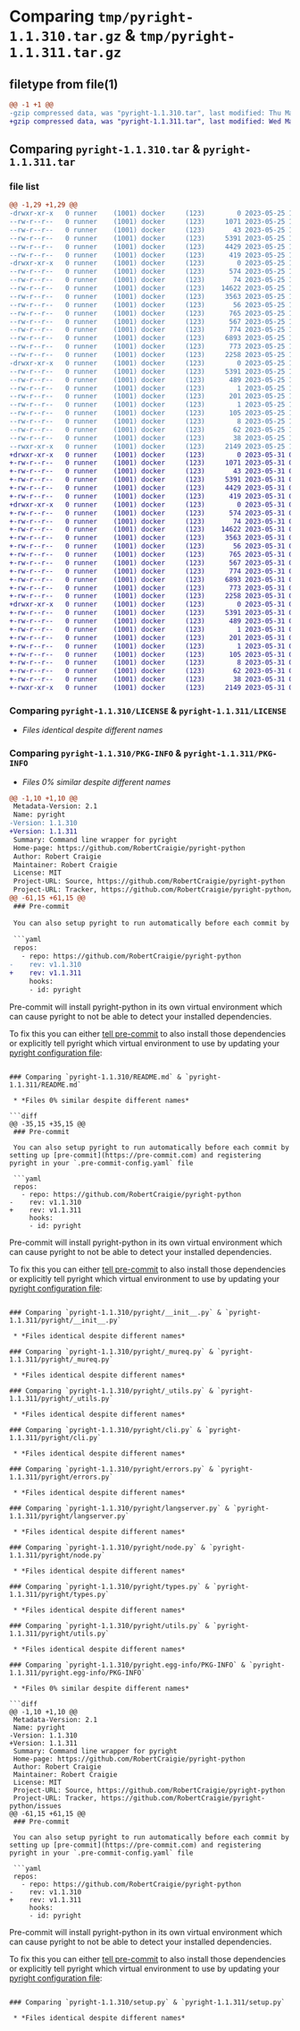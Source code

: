 # Comparing `tmp/pyright-1.1.310.tar.gz` & `tmp/pyright-1.1.311.tar.gz`

## filetype from file(1)

```diff
@@ -1 +1 @@
-gzip compressed data, was "pyright-1.1.310.tar", last modified: Thu May 25 11:05:32 2023, max compression
+gzip compressed data, was "pyright-1.1.311.tar", last modified: Wed May 31 08:23:19 2023, max compression
```

## Comparing `pyright-1.1.310.tar` & `pyright-1.1.311.tar`

### file list

```diff
@@ -1,29 +1,29 @@
-drwxr-xr-x   0 runner    (1001) docker     (123)        0 2023-05-25 11:05:32.137604 pyright-1.1.310/
--rw-r--r--   0 runner    (1001) docker     (123)     1071 2023-05-25 11:05:22.000000 pyright-1.1.310/LICENSE
--rw-r--r--   0 runner    (1001) docker     (123)       43 2023-05-25 11:05:22.000000 pyright-1.1.310/MANIFEST.in
--rw-r--r--   0 runner    (1001) docker     (123)     5391 2023-05-25 11:05:32.137604 pyright-1.1.310/PKG-INFO
--rw-r--r--   0 runner    (1001) docker     (123)     4429 2023-05-25 11:05:22.000000 pyright-1.1.310/README.md
--rw-r--r--   0 runner    (1001) docker     (123)      419 2023-05-25 11:05:22.000000 pyright-1.1.310/pyproject.toml
-drwxr-xr-x   0 runner    (1001) docker     (123)        0 2023-05-25 11:05:32.133604 pyright-1.1.310/pyright/
--rw-r--r--   0 runner    (1001) docker     (123)      574 2023-05-25 11:05:22.000000 pyright-1.1.310/pyright/__init__.py
--rw-r--r--   0 runner    (1001) docker     (123)       74 2023-05-25 11:05:22.000000 pyright-1.1.310/pyright/__main__.py
--rw-r--r--   0 runner    (1001) docker     (123)    14622 2023-05-25 11:05:22.000000 pyright-1.1.310/pyright/_mureq.py
--rw-r--r--   0 runner    (1001) docker     (123)     3563 2023-05-25 11:05:22.000000 pyright-1.1.310/pyright/_utils.py
--rw-r--r--   0 runner    (1001) docker     (123)       56 2023-05-25 11:05:22.000000 pyright-1.1.310/pyright/_version.py
--rw-r--r--   0 runner    (1001) docker     (123)      765 2023-05-25 11:05:22.000000 pyright-1.1.310/pyright/cli.py
--rw-r--r--   0 runner    (1001) docker     (123)      567 2023-05-25 11:05:22.000000 pyright-1.1.310/pyright/errors.py
--rw-r--r--   0 runner    (1001) docker     (123)      774 2023-05-25 11:05:22.000000 pyright-1.1.310/pyright/langserver.py
--rw-r--r--   0 runner    (1001) docker     (123)     6893 2023-05-25 11:05:22.000000 pyright-1.1.310/pyright/node.py
--rw-r--r--   0 runner    (1001) docker     (123)      773 2023-05-25 11:05:22.000000 pyright-1.1.310/pyright/types.py
--rw-r--r--   0 runner    (1001) docker     (123)     2258 2023-05-25 11:05:22.000000 pyright-1.1.310/pyright/utils.py
-drwxr-xr-x   0 runner    (1001) docker     (123)        0 2023-05-25 11:05:32.137604 pyright-1.1.310/pyright.egg-info/
--rw-r--r--   0 runner    (1001) docker     (123)     5391 2023-05-25 11:05:32.000000 pyright-1.1.310/pyright.egg-info/PKG-INFO
--rw-r--r--   0 runner    (1001) docker     (123)      489 2023-05-25 11:05:32.000000 pyright-1.1.310/pyright.egg-info/SOURCES.txt
--rw-r--r--   0 runner    (1001) docker     (123)        1 2023-05-25 11:05:32.000000 pyright-1.1.310/pyright.egg-info/dependency_links.txt
--rw-r--r--   0 runner    (1001) docker     (123)      201 2023-05-25 11:05:32.000000 pyright-1.1.310/pyright.egg-info/entry_points.txt
--rw-r--r--   0 runner    (1001) docker     (123)        1 2023-05-25 11:05:32.000000 pyright-1.1.310/pyright.egg-info/not-zip-safe
--rw-r--r--   0 runner    (1001) docker     (123)      105 2023-05-25 11:05:32.000000 pyright-1.1.310/pyright.egg-info/requires.txt
--rw-r--r--   0 runner    (1001) docker     (123)        8 2023-05-25 11:05:32.000000 pyright-1.1.310/pyright.egg-info/top_level.txt
--rw-r--r--   0 runner    (1001) docker     (123)       62 2023-05-25 11:05:22.000000 pyright-1.1.310/requirements.txt
--rw-r--r--   0 runner    (1001) docker     (123)       38 2023-05-25 11:05:32.137604 pyright-1.1.310/setup.cfg
--rwxr-xr-x   0 runner    (1001) docker     (123)     2149 2023-05-25 11:05:22.000000 pyright-1.1.310/setup.py
+drwxr-xr-x   0 runner    (1001) docker     (123)        0 2023-05-31 08:23:19.010905 pyright-1.1.311/
+-rw-r--r--   0 runner    (1001) docker     (123)     1071 2023-05-31 08:23:07.000000 pyright-1.1.311/LICENSE
+-rw-r--r--   0 runner    (1001) docker     (123)       43 2023-05-31 08:23:07.000000 pyright-1.1.311/MANIFEST.in
+-rw-r--r--   0 runner    (1001) docker     (123)     5391 2023-05-31 08:23:19.010905 pyright-1.1.311/PKG-INFO
+-rw-r--r--   0 runner    (1001) docker     (123)     4429 2023-05-31 08:23:07.000000 pyright-1.1.311/README.md
+-rw-r--r--   0 runner    (1001) docker     (123)      419 2023-05-31 08:23:07.000000 pyright-1.1.311/pyproject.toml
+drwxr-xr-x   0 runner    (1001) docker     (123)        0 2023-05-31 08:23:19.010905 pyright-1.1.311/pyright/
+-rw-r--r--   0 runner    (1001) docker     (123)      574 2023-05-31 08:23:07.000000 pyright-1.1.311/pyright/__init__.py
+-rw-r--r--   0 runner    (1001) docker     (123)       74 2023-05-31 08:23:07.000000 pyright-1.1.311/pyright/__main__.py
+-rw-r--r--   0 runner    (1001) docker     (123)    14622 2023-05-31 08:23:07.000000 pyright-1.1.311/pyright/_mureq.py
+-rw-r--r--   0 runner    (1001) docker     (123)     3563 2023-05-31 08:23:07.000000 pyright-1.1.311/pyright/_utils.py
+-rw-r--r--   0 runner    (1001) docker     (123)       56 2023-05-31 08:23:07.000000 pyright-1.1.311/pyright/_version.py
+-rw-r--r--   0 runner    (1001) docker     (123)      765 2023-05-31 08:23:07.000000 pyright-1.1.311/pyright/cli.py
+-rw-r--r--   0 runner    (1001) docker     (123)      567 2023-05-31 08:23:07.000000 pyright-1.1.311/pyright/errors.py
+-rw-r--r--   0 runner    (1001) docker     (123)      774 2023-05-31 08:23:07.000000 pyright-1.1.311/pyright/langserver.py
+-rw-r--r--   0 runner    (1001) docker     (123)     6893 2023-05-31 08:23:07.000000 pyright-1.1.311/pyright/node.py
+-rw-r--r--   0 runner    (1001) docker     (123)      773 2023-05-31 08:23:07.000000 pyright-1.1.311/pyright/types.py
+-rw-r--r--   0 runner    (1001) docker     (123)     2258 2023-05-31 08:23:07.000000 pyright-1.1.311/pyright/utils.py
+drwxr-xr-x   0 runner    (1001) docker     (123)        0 2023-05-31 08:23:19.010905 pyright-1.1.311/pyright.egg-info/
+-rw-r--r--   0 runner    (1001) docker     (123)     5391 2023-05-31 08:23:18.000000 pyright-1.1.311/pyright.egg-info/PKG-INFO
+-rw-r--r--   0 runner    (1001) docker     (123)      489 2023-05-31 08:23:18.000000 pyright-1.1.311/pyright.egg-info/SOURCES.txt
+-rw-r--r--   0 runner    (1001) docker     (123)        1 2023-05-31 08:23:18.000000 pyright-1.1.311/pyright.egg-info/dependency_links.txt
+-rw-r--r--   0 runner    (1001) docker     (123)      201 2023-05-31 08:23:18.000000 pyright-1.1.311/pyright.egg-info/entry_points.txt
+-rw-r--r--   0 runner    (1001) docker     (123)        1 2023-05-31 08:23:18.000000 pyright-1.1.311/pyright.egg-info/not-zip-safe
+-rw-r--r--   0 runner    (1001) docker     (123)      105 2023-05-31 08:23:18.000000 pyright-1.1.311/pyright.egg-info/requires.txt
+-rw-r--r--   0 runner    (1001) docker     (123)        8 2023-05-31 08:23:18.000000 pyright-1.1.311/pyright.egg-info/top_level.txt
+-rw-r--r--   0 runner    (1001) docker     (123)       62 2023-05-31 08:23:07.000000 pyright-1.1.311/requirements.txt
+-rw-r--r--   0 runner    (1001) docker     (123)       38 2023-05-31 08:23:19.010905 pyright-1.1.311/setup.cfg
+-rwxr-xr-x   0 runner    (1001) docker     (123)     2149 2023-05-31 08:23:07.000000 pyright-1.1.311/setup.py
```

### Comparing `pyright-1.1.310/LICENSE` & `pyright-1.1.311/LICENSE`

 * *Files identical despite different names*

### Comparing `pyright-1.1.310/PKG-INFO` & `pyright-1.1.311/PKG-INFO`

 * *Files 0% similar despite different names*

```diff
@@ -1,10 +1,10 @@
 Metadata-Version: 2.1
 Name: pyright
-Version: 1.1.310
+Version: 1.1.311
 Summary: Command line wrapper for pyright
 Home-page: https://github.com/RobertCraigie/pyright-python
 Author: Robert Craigie
 Maintainer: Robert Craigie
 License: MIT
 Project-URL: Source, https://github.com/RobertCraigie/pyright-python
 Project-URL: Tracker, https://github.com/RobertCraigie/pyright-python/issues
@@ -61,15 +61,15 @@
 ### Pre-commit
 
 You can also setup pyright to run automatically before each commit by setting up [pre-commit](https://pre-commit.com) and registering pyright in your `.pre-commit-config.yaml` file
 
 ```yaml
 repos:
   - repo: https://github.com/RobertCraigie/pyright-python
-    rev: v1.1.310
+    rev: v1.1.311
     hooks:
     - id: pyright
 ```
 
 Pre-commit will install pyright-python in its own virtual environment which can cause pyright to not be able to detect your installed dependencies.
 
 To fix this you can either [tell pre-commit](https://pre-commit.com/#config-additional_dependencies) to also install those dependencies or explicitly tell pyright which virtual environment to use by updating your [pyright configuration file](https://github.com/microsoft/pyright/blob/main/docs/configuration.md):
```

### Comparing `pyright-1.1.310/README.md` & `pyright-1.1.311/README.md`

 * *Files 0% similar despite different names*

```diff
@@ -35,15 +35,15 @@
 ### Pre-commit
 
 You can also setup pyright to run automatically before each commit by setting up [pre-commit](https://pre-commit.com) and registering pyright in your `.pre-commit-config.yaml` file
 
 ```yaml
 repos:
   - repo: https://github.com/RobertCraigie/pyright-python
-    rev: v1.1.310
+    rev: v1.1.311
     hooks:
     - id: pyright
 ```
 
 Pre-commit will install pyright-python in its own virtual environment which can cause pyright to not be able to detect your installed dependencies.
 
 To fix this you can either [tell pre-commit](https://pre-commit.com/#config-additional_dependencies) to also install those dependencies or explicitly tell pyright which virtual environment to use by updating your [pyright configuration file](https://github.com/microsoft/pyright/blob/main/docs/configuration.md):
```

### Comparing `pyright-1.1.310/pyright/__init__.py` & `pyright-1.1.311/pyright/__init__.py`

 * *Files identical despite different names*

### Comparing `pyright-1.1.310/pyright/_mureq.py` & `pyright-1.1.311/pyright/_mureq.py`

 * *Files identical despite different names*

### Comparing `pyright-1.1.310/pyright/_utils.py` & `pyright-1.1.311/pyright/_utils.py`

 * *Files identical despite different names*

### Comparing `pyright-1.1.310/pyright/cli.py` & `pyright-1.1.311/pyright/cli.py`

 * *Files identical despite different names*

### Comparing `pyright-1.1.310/pyright/errors.py` & `pyright-1.1.311/pyright/errors.py`

 * *Files identical despite different names*

### Comparing `pyright-1.1.310/pyright/langserver.py` & `pyright-1.1.311/pyright/langserver.py`

 * *Files identical despite different names*

### Comparing `pyright-1.1.310/pyright/node.py` & `pyright-1.1.311/pyright/node.py`

 * *Files identical despite different names*

### Comparing `pyright-1.1.310/pyright/types.py` & `pyright-1.1.311/pyright/types.py`

 * *Files identical despite different names*

### Comparing `pyright-1.1.310/pyright/utils.py` & `pyright-1.1.311/pyright/utils.py`

 * *Files identical despite different names*

### Comparing `pyright-1.1.310/pyright.egg-info/PKG-INFO` & `pyright-1.1.311/pyright.egg-info/PKG-INFO`

 * *Files 0% similar despite different names*

```diff
@@ -1,10 +1,10 @@
 Metadata-Version: 2.1
 Name: pyright
-Version: 1.1.310
+Version: 1.1.311
 Summary: Command line wrapper for pyright
 Home-page: https://github.com/RobertCraigie/pyright-python
 Author: Robert Craigie
 Maintainer: Robert Craigie
 License: MIT
 Project-URL: Source, https://github.com/RobertCraigie/pyright-python
 Project-URL: Tracker, https://github.com/RobertCraigie/pyright-python/issues
@@ -61,15 +61,15 @@
 ### Pre-commit
 
 You can also setup pyright to run automatically before each commit by setting up [pre-commit](https://pre-commit.com) and registering pyright in your `.pre-commit-config.yaml` file
 
 ```yaml
 repos:
   - repo: https://github.com/RobertCraigie/pyright-python
-    rev: v1.1.310
+    rev: v1.1.311
     hooks:
     - id: pyright
 ```
 
 Pre-commit will install pyright-python in its own virtual environment which can cause pyright to not be able to detect your installed dependencies.
 
 To fix this you can either [tell pre-commit](https://pre-commit.com/#config-additional_dependencies) to also install those dependencies or explicitly tell pyright which virtual environment to use by updating your [pyright configuration file](https://github.com/microsoft/pyright/blob/main/docs/configuration.md):
```

### Comparing `pyright-1.1.310/setup.py` & `pyright-1.1.311/setup.py`

 * *Files identical despite different names*

